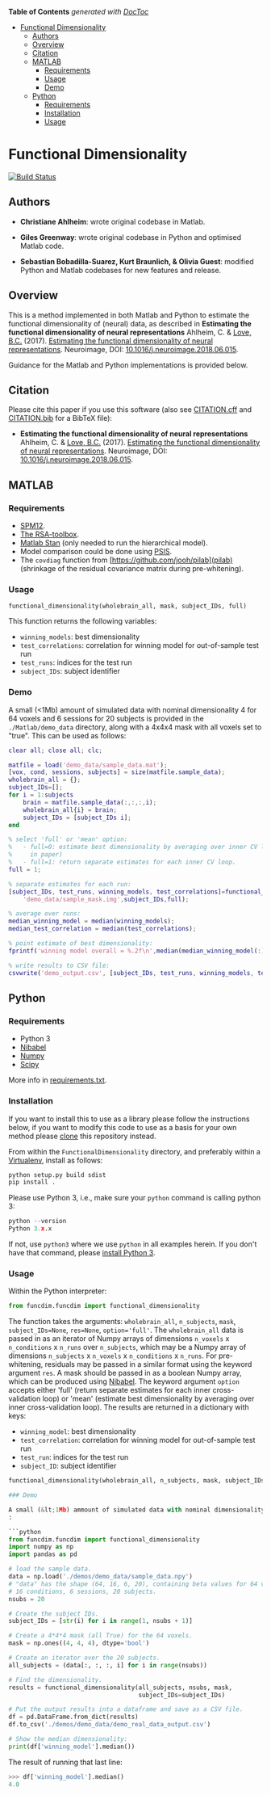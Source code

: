 <!-- START doctoc generated TOC please keep comment here to allow auto update -->
<!-- DON'T EDIT THIS SECTION, INSTEAD RE-RUN doctoc TO UPDATE -->
**Table of Contents**  *generated with [DocToc](https://github.com/thlorenz/doctoc)*

- [Functional Dimensionality](#functional-dimensionality)
  - [Authors](#authors)
  - [Overview](#overview)
  - [Citation](#citation)
  - [MATLAB](#matlab)
    - [Requirements](#requirements)
    - [Usage](#usage)
    - [Demo](#demo)
  - [Python](#python)
    - [Requirements](#requirements-1)
    - [Installation](#installation)
    - [Usage](#usage-1)

<!-- END doctoc generated TOC please keep comment here to allow auto update -->

# Functional Dimensionality

[![Build Status](https://travis-ci.org/lovelabUCL/dimensionality.svg?branch=master)](https://travis-ci.org/lovelabUCL/dimensionality)

## Authors

-   **Christiane Ahlheim**: wrote original codebase in Matlab.

-   **Giles Greenway**: wrote original codebase in Python and optimised Matlab code.

-   **Sebastian Bobadilla-Suarez, Kurt Braunlich, & Olivia Guest**: modified Python and Matlab codebases for new features and release.

## Overview

This is a method implemented in both Matlab and Python to estimate the functional dimensionality of (neural) data, as described in
**Estimating the functional dimensionality of neural representations**
Ahlheim, C. & [Love, B.C.](http://bradlove.org) (2017). [Estimating the functional dimensionality of neural representations](https://www.sciencedirect.com/science/article/pii/S1053811918305226). Neuroimage, DOI: [10.1016/j.neuroimage.2018.06.015](https://doi.org/10.1016/j.neuroimage.2018.06.015).

Guidance for the Matlab and Python implementations is provided below.

## Citation

Please cite this paper if you use this software (also see [CITATION.cff](https://github.com/lovelabUCL/dimensionality/blob/master/CITATION.cff) and [CITATION.bib](https://github.com/lovelabUCL/dimensionality/blob/master/CITATION.bib) for a BibTeX file):

-   **Estimating the functional dimensionality of neural representations**
    Ahlheim, C. & [Love, B.C.](http://bradlove.org) (2017). [Estimating the functional dimensionality of neural representations](https://www.sciencedirect.com/science/article/pii/S1053811918305226). Neuroimage, DOI: [10.1016/j.neuroimage.2018.06.015](https://doi.org/10.1016/j.neuroimage.2018.06.015).

## MATLAB

### Requirements

-   [SPM12](http://www.fil.ion.ucl.ac.uk/spm/software/spm12/).
-   [The RSA-toolbox](https://www.mrc-cbu.cam.ac.uk/methods-and-resources/toolboxes/).
-   [Matlab Stan](http://mc-stan.org/users/interfaces/matlab-stan) (only needed to run the hierarchical model).
-   Model comparison could be done using [PSIS](https://github.com/avehtari/PSIS).
-   The `covdiag` function from [https://github.com/jooh/pilab](pilab) (shrinkage of the residual covariance matrix during pre-whitening).

### Usage

`functional_dimensionality(wholebrain_all, mask, subject_IDs, full)`

This function returns the following variables:
-   `winning_models`: best dimensionality
-   `test_correlations`: correlation for winning model for out-of-sample test run
-   `test_runs`: indices for the test run
-   `subject_IDs`: subject identifier


### Demo

A small (&lt;1Mb) amount of simulated data with nominal dimensionality 4 for 64 voxels and 6 sessions for 20 subjects is provided in the `./Matlab/demo_data` directory, along with a 4x4x4 mask with all voxels set to "true". This can be used as follows:

```matlab
clear all; close all; clc;

matfile = load('demo_data/sample_data.mat');
[vox, cond, sessions, subjects] = size(matfile.sample_data);
wholebrain_all = {};
subject_IDs=[];
for i = 1:subjects                   
    brain = matfile.sample_data(:,:,:,i);
    wholebrain_all{i} = brain;
    subject_IDs = [subject_IDs i];
end

% select 'full' or 'mean' option:
%   - full=0: estimate best dimensionality by averaging over inner CV loop. (as
%     in paper)
%   - full=1: return separate estimates for each inner CV loop.
full = 1;

% separate estimates for each run:
[subject_IDs, test_runs, winning_models, test_correlations]=functional_dimensionality(wholebrain_all, ...
    'demo_data/sample_mask.img',subject_IDs,full);

% average over runs:
median_winning_model = median(winning_models);
median_test_correlation = median(test_correlations);

% point estimate of best dimensionality:
fprintf('winning model overall = %.2f\n',median(median_winning_model(:)))

% write results to CSV file:
csvwrite('demo_output.csv', [subject_IDs, test_runs, winning_models, test_correlations])
```  

## Python

### Requirements

-   Python 3
-   [Nibabel](http://nipy.org/nibabel/)
-   [Numpy](http://www.numpy.org/)
-   [Scipy](https://www.scipy.org/)

More info in [requirements.txt](https://github.com/lovelabUCL/dimensionality/blob/master/Python/FunctionalDimensionality/requirements.txt).

### Installation

If you want to install this to use as a library please follow the instructions below, if you want to modify this code to use as a basis for your own method please [clone](https://help.github.com/articles/cloning-a-repository/) this repository instead.

From within the `FunctionalDimensionality` directory, and preferably within a [Virtualenv](https://virtualenv.pypa.io/en/stable/), install as follows:

```python
python setup.py build sdist
pip install .
```

Please use Python 3, i.e., make sure your `python` command is calling python 3:

```python
python --version
Python 3.x.x
```

If not, use `python3` where we use `python` in all examples herein. If you don't have that command, please [install Python 3](https://www.python.org/downloads/).

### Usage

Within the Python interpreter:

```python
from funcdim.funcdim import functional_dimensionality
```

The function takes the arguments: `wholebrain_all`, `n_subjects`, `mask`, `subject_IDs=None`, `res=None`, `option='full'`.
The `wholebrain_all` data is passed in as an iterator of Numpy arrays of dimensions `n_voxels` x `n_conditions` x `n_runs` over `n_subjects`, which may be a Numpy array of dimensions `n_subjects` x `n_voxels` x `n_conditions` x `n_runs`. For pre-whitening, residuals may be passed in a similar format using the keyword argument `res`. A mask should be passed in as a boolean Numpy array, which can be produced using [Nibabel](http://nipy.org/nibabel/). The keyword argument `option` accepts either 'full' (return separate estimates for each inner cross-validation loop) or 'mean' (estimate best dimensionality by averaging over inner cross-validation loop). The results are returned in a dictionary with keys:

-   `winning_model`: best dimensionality
-   `test_correlation`: correlation for winning model for out-of-sample test run
-   `test_run`: indices for the test run
-   `subject_ID`: subject identifier

```python
functional_dimensionality(wholebrain_all, n_subjects, mask, subject_IDs=None, res=None, option='full')```

### Demo

A small (&lt;1Mb) ammount of simulated data with nominal dimensionality 4 is provided in the "Python/demo_data" directory. This can be used as follows (or run the `demo_real_data.py` in `Python/FunctionalDimensionality/demos/`):
:

```python
from funcdim.funcdim import functional_dimensionality
import numpy as np
import pandas as pd

# load the sample data.
data = np.load('./demos/demo_data/sample_data.npy')
# "data" has the shape (64, 16, 6, 20), containing beta values for 64 voxels,
# 16 conditions, 6 sessions, 20 subjects.
nsubs = 20

# Create the subject IDs.
subject_IDs = [str(i) for i in range(1, nsubs + 1)]

# Create a 4*4*4 mask (all True) for the 64 voxels.
mask = np.ones((4, 4, 4), dtype='bool')

# Create an iterator over the 20 subjects.
all_subjects = (data[:, :, :, i] for i in range(nsubs))

# Find the dimensionality.
results = functional_dimensionality(all_subjects, nsubs, mask,
                                    subject_IDs=subject_IDs)

# Put the output results into a dataframe and save as a CSV file.
df = pd.DataFrame.from_dict(results)
df.to_csv('./demos/demo_data/demo_real_data_output.csv')

# Show the median dimensionality:
print(df['winning_model'].median())
```

The result of running that last line:

```python
>>> df['winning_model'].median()
4.0
```
